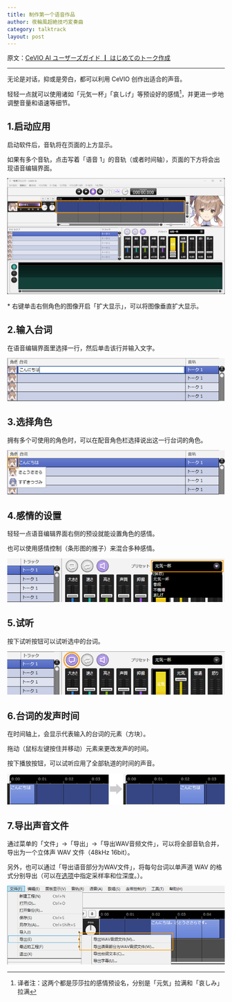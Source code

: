 ```yaml
---
title: 制作第一个语音作品
author: 夜輪風超絶技巧変奏曲
category: talktrack
layout: post
---
```

原文：[CeVIO AI ユーザーズガイド ┃ はじめてのトーク作成](https://cevio.jp/guide/cevio_ai/tutorial_talk/)

---

无论是对话，抑或是旁白，都可以利用 CeVIO 创作出适合的声音。

轻轻一点就可以使用诸如「元気一杯」「哀しげ」等预设好的感情[^1]，并更进一步地调整音量和语速等细节。

## 1.启动应用

启动软件后，音轨将在页面的上方显示。

如果有多个音轨，点击写着「语音 1」的音轨（或者时间轴），页面的下方将会出现语音编辑界面。

![interface](images/tutorial_talk_1.png)

\* 右键单击右侧角色的图像开启「扩大显示」，可以将图像垂直扩大显示。

## 2.输入台词

在语音编辑界面里选择一行，然后单击该行并输入文字。

![input text](images/tutorial_talk_2.png)

## 3.选择角色

拥有多个可使用的角色时，可以在配音角色栏选择说出这一行台词的角色。

![select cast](images/tutorial_talk_4.png)

## 4.感情的设置

轻轻一点语音编辑界面右侧的预设就能设置角色的感情。

也可以使用感情控制（条形图的推子）来混合多种感情。

![set emotion](images/tutorial_talk_5.png)

## 5.试听

按下试听按钮可以试听选中的台词。

![preview](images/tutorial_talk_6.png)

## 6.台词的发声时间

在时间轴上，会显示代表输入的台词的元素（方块）。

拖动（鼠标左键按住并移动）元素来更改发声的时间。

按下播放按钮，可以试听应用了全部轨道的时间的声音。

![change utterance time](images/tutorial_talk_3.png)

## 7.导出声音文件

通过菜单的「文件」→「导出」→「导出WAV音频文件」，可以将全部音轨合并，导出为一个立体声 WAV 文件（48kHz 16bit）。

另外，也可以通过「导出语音部分为WAV文件」，将每句台词以单声道 WAV 的格式分别导出（可以在[选项](../../option/option)中指定采样率和位深度。）。

![export](images/tutorial_talk_7.png)

[^1]: 译者注：这两个都是莎莎拉的感情预设名，分别是「元気」拉满和「哀しみ」拉满
